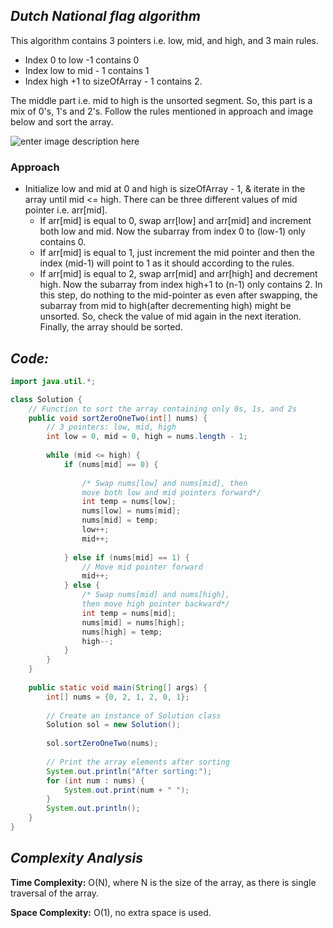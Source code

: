 ## *Dutch National flag algorithm*

This algorithm contains 3 pointers i.e. low, mid, and high, and 3 main rules.

-   Index 0 to low -1 contains 0
-   Index low to mid - 1 contains 1
-   Index high +1 to sizeOfArray - 1 contains 2.

The middle part i.e. mid to high is the unsorted segment. So, this part is a mix of 0's, 1's and 2's. Follow the rules mentioned in approach and image below and sort the array.

![enter image description here](https://static.takeuforward.org/premium/Arrays/FAQs%20Medium/Sort%20an%20array%20of%200%27s%201%27s%20and%202%27s/illustration-PmnBAeYo)

### **Approach**

-   Initialize low and mid at 0 and high is sizeOfArray - 1, & iterate in the array until mid <= high. There can be three different values of mid pointer i.e. arr[mid].
    -   If arr[mid] is equal to 0, swap arr[low] and arr[mid] and increment both low and mid. Now the subarray from index 0 to (low-1) only contains 0.
    -   If arr[mid] is equal to 1, just increment the mid pointer and then the index (mid-1) will point to 1 as it should according to the rules.
    -   If arr[mid] is equal to 2, swap arr[mid] and arr[high] and decrement high. Now the subarray from index high+1 to (n-1) only contains 2. In this step, do nothing to the mid-pointer as even after swapping, the subarray from mid to high(after decrementing high) might be unsorted. So, check the value of mid again in the next iteration. Finally, the array should be sorted.

## *Code:*
```java
import java.util.*;

class Solution {
    // Function to sort the array containing only 0s, 1s, and 2s
    public void sortZeroOneTwo(int[] nums) {
        // 3 pointers: low, mid, high
        int low = 0, mid = 0, high = nums.length - 1;
        
        while (mid <= high) {
            if (nums[mid] == 0) {
                
                /* Swap nums[low] and nums[mid], then 
                move both low and mid pointers forward*/
                int temp = nums[low];
                nums[low] = nums[mid];
                nums[mid] = temp;
                low++;
                mid++;
                
            } else if (nums[mid] == 1) {
                // Move mid pointer forward
                mid++;
            } else {
                /* Swap nums[mid] and nums[high], 
                then move high pointer backward*/
                int temp = nums[mid];
                nums[mid] = nums[high];
                nums[high] = temp;
                high--;
            }
        }
    }
    
    public static void main(String[] args) {
        int[] nums = {0, 2, 1, 2, 0, 1};
        
        // Create an instance of Solution class
        Solution sol = new Solution();
        
        sol.sortZeroOneTwo(nums);
        
        // Print the array elements after sorting
        System.out.println("After sorting:");
        for (int num : nums) {
            System.out.print(num + " ");
        }
        System.out.println();
    }
}
```

##  *Complexity Analysis*

**Time Complexity:** O(N), where N is the size of the array, as there is single traversal of the array.  
  
**Space Complexity:** O(1), no extra space is used.